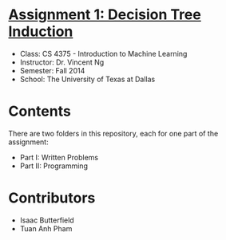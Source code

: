 # [Assignment 1: Decision Tree Induction](http://isaacbutterfield.github.io/pdf/prompt.pdf)

- Class: CS 4375 - Introduction to Machine Learning
- Instructor: Dr. Vincent Ng
- Semester: Fall 2014
- School: The University of Texas at Dallas

# Contents

There are two folders in this repository, each for one part of the assignment:
- Part I: Written Problems
- Part II: Programming

# Contributors

- Isaac Butterfield
- Tuan Anh Pham
